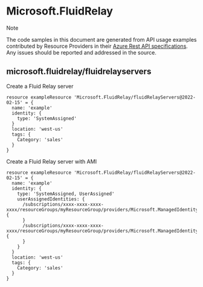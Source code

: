 # Microsoft.FluidRelay
  
> [!NOTE]
> The code samples in this document are generated from API usage examples contributed by Resource Providers in their [Azure Rest API specifications](https://github.com/Azure/azure-rest-api-specs). Any issues should be reported and addressed in the source.


## microsoft.fluidrelay/fluidrelayservers

Create a Fluid Relay server
```bicep
resource exampleResource 'Microsoft.FluidRelay/fluidRelayServers@2022-02-15' = {
  name: 'example'
  identity: {
    type: 'SystemAssigned'
  }
  location: 'west-us'
  tags: {
    Category: 'sales'
  }
}
```

Create a Fluid Relay server with AMI
```bicep
resource exampleResource 'Microsoft.FluidRelay/fluidRelayServers@2022-02-15' = {
  name: 'example'
  identity: {
    type: 'SystemAssigned, UserAssigned'
    userAssignedIdentities: {
      /subscriptions/xxxx-xxxx-xxxx-xxxx/resourceGroups/myResourceGroup/providers/Microsoft.ManagedIdentity/userAssignedIdentities/id1: {
      }
      /subscriptions/xxxx-xxxx-xxxx-xxxx/resourceGroups/myResourceGroup/providers/Microsoft.ManagedIdentity/userAssignedIdentities/id2: {
      }
    }
  }
  location: 'west-us'
  tags: {
    Category: 'sales'
  }
}
```
